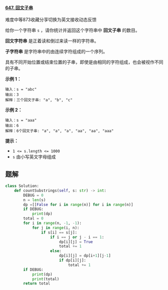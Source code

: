#### [647. 回文子串](https://leetcode.cn/problems/palindromic-substrings/)

难度中等873收藏分享切换为英文接收动态反馈

给你一个字符串 `s` ，请你统计并返回这个字符串中 **回文子串** 的数目。

**回文字符串** 是正着读和倒过来读一样的字符串。

**子字符串** 是字符串中的由连续字符组成的一个序列。

具有不同开始位置或结束位置的子串，即使是由相同的字符组成，也会被视作不同的子串。

 

**示例 1：**

```
输入：s = "abc"
输出：3
解释：三个回文子串: "a", "b", "c"
```

**示例 2：**

```
输入：s = "aaa"
输出：6
解释：6个回文子串: "a", "a", "a", "aa", "aa", "aaa"
```

 

**提示：**

- `1 <= s.length <= 1000`
- `s` 由小写英文字母组成



## 题解

~~~python
class Solution:
    def countSubstrings(self, s: str) -> int:
        DEBUG = 0
        n = len(s)
        dp =[[False for i in range(n)] for i in range(n)]
        if DEBUG:
            print(dp)
        total = 0
        for i in range(n, -1, -1):
            for j in range(i, n):
                if s[i] == s[j]:
                    if i == j or j - i == 1:
                        dp[i][j] = True
                        total += 1
                    else:
                        dp[i][j] = dp[i+1][j-1]
                        if dp[i][j]:
                            total += 1
        if DEBUG:
            print(dp)
            print(total)
        return total
        
~~~

